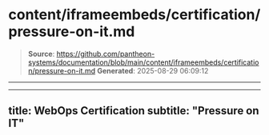 # content/iframeembeds/certification/pressure-on-it.md

> **Source**: https://github.com/pantheon-systems/documentation/blob/main/content/iframeembeds/certification/pressure-on-it.md
> **Generated**: 2025-08-29 06:09:12

---

---
title: WebOps Certification
subtitle: "Pressure on IT"
---

<Partial file="certification-guide/pressure-on-it.md" />
